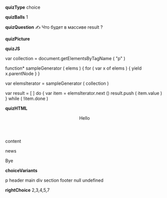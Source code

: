____quizType____
choice

____quizBalls____
1

____quizQuestion____
✍️ Что будет в массиве result ?

____quizPicture____


____quizJS____

var collection = document.getElementsByTagName ( "p" )

function* sampleGenerator ( elems ) {
    for ( var x of elems ) {
        yield x.parentNode
    }
}

var elemsIterator = sampleGenerator ( collection )

var result = [ ]
do {
    var item = elemsIterator.next ()
    result.push ( item.value )
} while ( !item.done )

____quizHTML____

<body>
    <header>
        <div>
            <p>Hello</p>
        </div>
    </header>
    <main>
        <section>
            <p>content</p>
        </section>
        <p>news</p>
    </main>
    <footer>
        <p>Bye</p>
    </footer>
</body>

____choiceVariants____

p
header
main
div
section
footer
null
undefined

____rightChoice____
2,3,4,5,7
